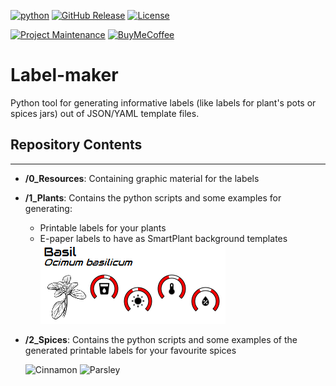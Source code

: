 [![python][python-shield]][Python]
[![GitHub Release][releases-shield]][releases]
[![License][license-shield]](LICENSE)

[![Project Maintenance][maintenance-shield]][maintenance]
[![BuyMeCoffee][buymecoffee-shield]][buymecoffee]

# Label-maker
Python tool for generating informative labels (like labels for plant's pots or spices jars) out of JSON/YAML template files.


## Repository Contents
-------------------
* **/0_Resources**: Containing graphic material for the labels 
* **/1_Plants**: Contains the python scripts and some examples for generating:
    * Printable labels for your plants
    * E-paper labels to have as SmartPlant background templates 
![Basil](./1_Plants/examples/Basil/Basil_label_page_1.png) 

* **/2_Spices**: Contains the python scripts and some examples of the generated printable labels for your favourite spices

    ![Cinnamon](https://raw.githubusercontent.com/SpaceDIY/Plants-label-maker/master/2_Spices/labels/Canela_label.png)
    ![Parsley](https://raw.githubusercontent.com/SpaceDIY/Plants-label-maker/master/2_Spices/labels/Perejil_label.png)



[python-shield]: https://img.shields.io/badge/python-3670A0?style=for-the-badge&logo=python&logoColor=ffdd54
[python]: https://www.python.org/

[releases-shield]: https://img.shields.io/github/release/JGAguado/Label-maker.svg?style=for-the-badge
[releases]: https://github.com/JGAguado/Label-maker/releases

[license-shield]: https://img.shields.io/github/license/JGAguado/Label-maker.svg?style=for-the-badge

[maintenance-shield]: https://img.shields.io/badge/maintainer-J.%20G.%20Aguado-blue.svg?style=for-the-badge
[maintenance]: https://github.com/JGAguado

[buymecoffee-shield]: https://img.shields.io/badge/buy%20me%20a%20coffee-support-yellow.svg?style=for-the-badge
[buymecoffee]: https://www.buymeacoffee.com/J.G.Aguado
